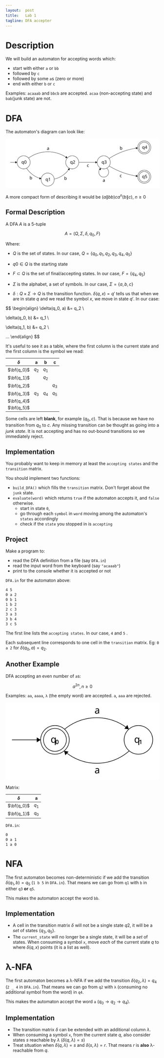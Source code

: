 ```yaml
---
layout:  post
title:   Lab 1
tagline: DFA accepter
---
```


# Description

We will build an automaton for accepting words which:

- start with either `a` or `bb`
- followed by `c`
- followed by some `a`s (zero or more)
- end with either `b` or `c`

Examples: `acaaab` and `bbcb` are accepted. `acaa` (non-accepting state) and `bab`(junk state) are not.

# DFA

The automaton's diagram can look like:

![DFA](assets/dfa.svg)

A more compact form of describing it would be $(a\|bb)ca^n(b\|c), \ n \ge 0$

## Formal Description

A DFA $A$ is a 5-tuple


$$
A = (Q, \Sigma, \delta, q_0, F)
$$


Where:

- $Q$ is the set of states. In our case, $Q = \lbrace q_0, q_1, q_2, q_3, q_4, q_5 \rbrace$

- $q0 \in Q$ is the starting state

- $F \subset Q$ is the set of final/accepting states. In our case, $F = \lbrace q_4, q_5 \rbrace$

- $\Sigma$ is the alphabet, a set of symbols. In our case, $\Sigma = \lbrace a, b, c \rbrace$

- $\delta:Q \times \Sigma \rightarrow Q$ is the transition function. $\delta(q, x)=q'$ tells us that when we are in state $q$ and we read the symbol $x$, we move in state $q'$. In our case:


$$
\begin{align}
\delta(q_0, a) &= q_2 \\

\delta(q_0, b) &= q_1 \\

\delta(q_1, b) &= q_2 \\

...
\end{align}
$$

It's useful to see it as a table, where the first column is the current state and the first column is the symbol we read:

| $\delta$   | **a** | **b** | **c** |
| ---------- | :---: | :---: | :---: |
| $\bf{q_0}$ | $q_2$ | $q_1$ |       |
| $\bf{q_1}$ |       | $q_2$ |       |
| $\bf{q_2}$ |       |       | $q_3$ |
| $\bf{q_3}$ | $q_3$ | $q_4$ | $q_5$ |
| $\bf{q_4}$ |       |       |       |
| $\bf{q_5}$ |       |       |       |

Some cells are left **blank**, for example $(q_0, c)$. That is because we have no transition from $q_0$ to $c$. Any missing transition can be thought as going into a *junk state*. It is not accepting and has no out-bound transitions so we immediately reject.



## Implementation

You probably want to keep in memory at least the `accepting states` and the `transition` matrix.

You should implement two functions:

- `build_DFA()` which fills the `transition` matrix. Don't forget about the `junk` state.
- `evaluate(word)` which returns `true` if the automaton accepts it, and `false` otherwise.
  - start in state `0`,
  - go through each `symbol` in  `word` moving among the automaton's `states` accordingly
  - check if the `state` you stopped in is `accepting`


## Project

Make a program to:

- read the DFA definition from a file (say `DFA.in`)
- read the input word from the keyboard (say `"acaaab"`)
- print to the console whether it is accepted or not

`DFA.in` for the automaton above:

```
4 5
0 a 2
0 b 1
1 b 2
2 c 3
3 a 3
3 b 4
3 c 5
```

The first line lists the `accepting states`. In our case, `4` and `5` .

Each subsequent line corresponds to one cell in the `transition` matrix. Eg: `0 a 2` for $\delta(q_0, a)=q_2$.

## Another Example

DFA accepting an even number of `a`s:

$$
a^{2n}, n\ge0
$$

Examples: `aa`, `aaaa`, `λ` (the empty word) are accepted. `a`, `aaa` are rejected.

![DFA_even](assets/dfa_even.svg)


Matrix:

| $\delta$   | **a** |
| ---------- | :---: |
| $\bf{q_0}$ | $q_1$ |
| $\bf{q_1}$ | $q_0$ |


`DFA.in`:

```
0
0 a 1
1 a 0
```



# NFA

The first automaton becomes non-deterministic if we add the transition $\delta(q_1, b)=q_5$ (`1 b 5` in `DFA.in`). That means we can go from `q1` with `b` in either `q3` **or** `q5`.

This makes the automaton accept the word `bb`.

## Implementation

- A cell in the transition matrix $\delta$ will not be a single state $q2$, it will be a *set* of states $\{ q_3, q_5 \}$.
- The `current_state` will no longer be a single state, it will be a *set* of states. When consuming a symbol `x`, move *each* of the current state $q$ to where $\delta(q, x)$ points (it is a list as well).



# λ-NFA

The first automaton becomes a λ-NFA if we add the transition $\delta(q_2, \lambda)=q_4$  (`2 _ 4` in `DFA.in`). That means we can go from `q2` with `λ` (consuming no additional symbol from the word) in `q4`.

This makes the automaton accept the word `a` ($q_0 \rightarrow q_2 \rightarrow q_4$).

## Implementation

- The transition matrix $\delta$ can be extended with an additional column $\lambda$.
- When consuming a symbol `x`, from the current state $q$, also consider states $s$  reachable by $\lambda$ ($\delta(q, \lambda) = s$)
- Treat situation when $\delta(q, \lambda)=s$ and $\delta(s, \lambda)=r$. That means $r$ is **also** λ-reachable from $q$.